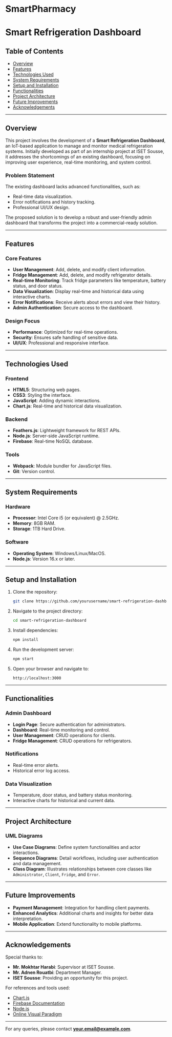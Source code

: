 # SmartPharmacy

# Smart Refrigeration Dashboard

## Table of Contents

- [Overview](#overview)
- [Features](#features)
- [Technologies Used](#technologies-used)
- [System Requirements](#system-requirements)
- [Setup and Installation](#setup-and-installation)
- [Functionalities](#functionalities)
- [Project Architecture](#project-architecture)
- [Future Improvements](#future-improvements)
- [Acknowledgements](#acknowledgements)

---

## Overview

This project involves the development of a **Smart Refrigeration Dashboard**, an IoT-based application to manage and monitor medical refrigeration systems. Initially developed as part of an internship project at ISET Sousse, it addresses the shortcomings of an existing dashboard, focusing on improving user experience, real-time monitoring, and system control. 

### Problem Statement

The existing dashboard lacks advanced functionalities, such as:
- Real-time data visualization.
- Error notifications and history tracking.
- Professional UI/UX design.

The proposed solution is to develop a robust and user-friendly admin dashboard that transforms the project into a commercial-ready solution.

---

## Features

### Core Features

- **User Management**: Add, delete, and modify client information.
- **Fridge Management**: Add, delete, and modify refrigerator details.
- **Real-time Monitoring**: Track fridge parameters like temperature, battery status, and door status.
- **Data Visualization**: Display real-time and historical data using interactive charts.
- **Error Notifications**: Receive alerts about errors and view their history.
- **Admin Authentication**: Secure access to the dashboard.

### Design Focus

- **Performance**: Optimized for real-time operations.
- **Security**: Ensures safe handling of sensitive data.
- **UI/UX**: Professional and responsive interface.

---

## Technologies Used

### Frontend
- **HTML5**: Structuring web pages.
- **CSS3**: Styling the interface.
- **JavaScript**: Adding dynamic interactions.
- **Chart.js**: Real-time and historical data visualization.

### Backend
- **Feathers.js**: Lightweight framework for REST APIs.
- **Node.js**: Server-side JavaScript runtime.
- **Firebase**: Real-time NoSQL database.

### Tools
- **Webpack**: Module bundler for JavaScript files.
- **Git**: Version control.

---

## System Requirements

### Hardware
- **Processor**: Intel Core i5 (or equivalent) @ 2.5GHz.
- **Memory**: 8GB RAM.
- **Storage**: 1TB Hard Drive.

### Software
- **Operating System**: Windows/Linux/MacOS.
- **Node.js**: Version 16.x or later.

---

## Setup and Installation

1. Clone the repository:
   ```bash
   git clone https://github.com/yourusername/smart-refrigeration-dashboard.git
   ```

2. Navigate to the project directory:
   ```bash
   cd smart-refrigeration-dashboard
   ```

3. Install dependencies:
   ```bash
   npm install
   ```

4. Run the development server:
   ```bash
   npm start
   ```

5. Open your browser and navigate to:
   ```
   http://localhost:3000
   ```

---

## Functionalities

### Admin Dashboard
- **Login Page**: Secure authentication for administrators.
- **Dashboard**: Real-time monitoring and control.
- **User Management**: CRUD operations for clients.
- **Fridge Management**: CRUD operations for refrigerators.

### Notifications
- Real-time error alerts.
- Historical error log access.

### Data Visualization
- Temperature, door status, and battery status monitoring.
- Interactive charts for historical and current data.

---

## Project Architecture

### UML Diagrams
- **Use Case Diagrams**: Define system functionalities and actor interactions.
- **Sequence Diagrams**: Detail workflows, including user authentication and data management.
- **Class Diagram**: Illustrates relationships between core classes like `Administrator`, `Client`, `Fridge`, and `Error`.

---

## Future Improvements

- **Payment Management**: Integration for handling client payments.
- **Enhanced Analytics**: Additional charts and insights for better data interpretation.
- **Mobile Application**: Extend functionality to mobile platforms.

---

## Acknowledgements

Special thanks to:
- **Mr. Mokhtar Harabi**: Supervisor at ISET Sousse.
- **Mr. Adnen Rouatbi**: Department Manager.
- **ISET Sousse**: Providing an opportunity for this project.

For references and tools used:
- [Chart.js](https://www.chartjs.org/)
- [Firebase Documentation](https://firebase.google.com/docs/web/setup)
- [Node.js](https://nodejs.org/en/)
- [Online Visual Paradigm](https://online.visual-paradigm.com/)

---

For any queries, please contact **your.email@example.com**.
